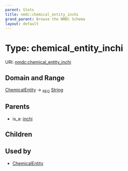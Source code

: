 ```yaml
---
parent: Slots
title: nmdc:chemical_entity_inchi
grand_parent: Browse the NMDC Schema
layout: default
---
```


# Type: chemical_entity_inchi




URI: [nmdc:chemical_entity_inchi](https://microbiomedata/meta/chemical_entity_inchi)

## Domain and Range

[ChemicalEntity](ChemicalEntity.md) ->  <sub>REQ</sub> [String](types/String.md)

## Parents

 *  is_a: [inchi](inchi.md)

## Children


## Used by

 * [ChemicalEntity](ChemicalEntity.md)
